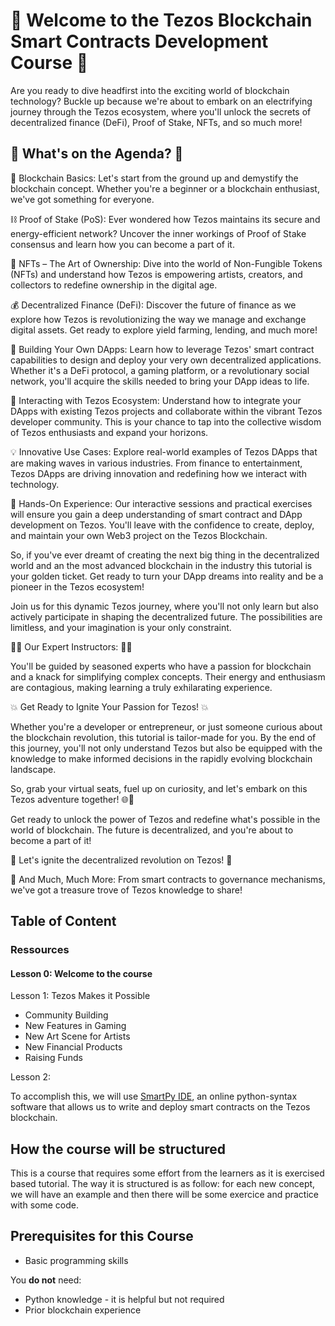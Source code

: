 # 🌟 Welcome to the Tezos Blockchain Smart Contracts Development Course 🚀


Are you ready to dive headfirst into the exciting world of blockchain technology? Buckle up because we're about to embark on an electrifying journey through the Tezos ecosystem, where you'll unlock the secrets of decentralized finance (DeFi), Proof of Stake, NFTs, and so much more!

## 🔗 What's on the Agenda? 🔗

📌 Blockchain Basics: Let's start from the ground up and demystify the blockchain concept. Whether you're a beginner or a blockchain enthusiast, we've got something for everyone.

⛓️ Proof of Stake (PoS): Ever wondered how Tezos maintains its secure and energy-efficient network? Uncover the inner workings of Proof of Stake consensus and learn how you can become a part of it.

🎨 NFTs – The Art of Ownership: Dive into the world of Non-Fungible Tokens (NFTs) and understand how Tezos is empowering artists, creators, and collectors to redefine ownership in the digital age.

💰 Decentralized Finance (DeFi): Discover the future of finance as we explore how Tezos is revolutionizing the way we manage and exchange digital assets. Get ready to explore yield farming, lending, and much more!

📱 Building Your Own DApps: Learn how to leverage Tezos' smart contract capabilities to design and deploy your very own decentralized applications. Whether it's a DeFi protocol, a gaming platform, or a revolutionary social network, you'll acquire the skills needed to bring your DApp ideas to life.

🤝 Interacting with Tezos Ecosystem: Understand how to integrate your DApps with existing Tezos projects and collaborate within the vibrant Tezos developer community. This is your chance to tap into the collective wisdom of Tezos enthusiasts and expand your horizons.

💡 Innovative Use Cases: Explore real-world examples of Tezos DApps that are making waves in various industries. From finance to entertainment, Tezos DApps are driving innovation and redefining how we interact with technology.

🧠 Hands-On Experience: Our interactive sessions and practical exercises will ensure you gain a deep understanding of smart contract and DApp development on Tezos. You'll leave with the confidence to create, deploy, and maintain your own Web3 project on the Tezos Blockchain.

So, if you've ever dreamt of creating the next big thing in the decentralized world and an the most advanced blockchain in the industry this tutorial is your golden ticket. Get ready to turn your DApp dreams into reality and be a pioneer in the Tezos ecosystem!

Join us for this dynamic Tezos journey, where you'll not only learn but also actively participate in shaping the decentralized future. The possibilities are limitless, and your imagination is your only constraint.

👩‍🏫 Our Expert Instructors: 👨‍🏫

You'll be guided by seasoned experts who have a passion for blockchain and a knack for simplifying complex concepts. Their energy and enthusiasm are contagious, making learning a truly exhilarating experience.

💥 Get Ready to Ignite Your Passion for Tezos! 💥

Whether you're a developer or entrepreneur, or just someone curious about the blockchain revolution, this tutorial is tailor-made for you. By the end of this journey, you'll not only understand Tezos but also be equipped with the knowledge to make informed decisions in the rapidly evolving blockchain landscape.

So, grab your virtual seats, fuel up on curiosity, and let's embark on this Tezos adventure together! 🌐🚀

Get ready to unlock the power of Tezos and redefine what's possible in the world of blockchain. The future is decentralized, and you're about to become a part of it!

🚀 Let's ignite the decentralized revolution on Tezos! 🚀

🚀 And Much, Much More: From smart contracts to governance mechanisms, we've got a treasure trove of Tezos knowledge to share!



## Table of Content ##
### Ressources

#### Lesson 0: Welcome to the course

Lesson 1: Tezos Makes it Possible 
  * Community Building
  * New Features in Gaming
  * New Art Scene for Artists
  * New Financial Products
  * Raising Funds
  
Lesson 2: 

To accomplish this, we will use [SmartPy IDE](https://preview.smartpy.io/0.17.0-beta-02/docs/), an online python-syntax software that allows us to write and deploy smart contracts on the Tezos blockchain.

## How the course will be structured

This is a course that requires some effort from the learners as it is exercised based tutorial. The way it is structured is as follow: for each new concept, we will have an example and then there will be some exercice and practice with some code.

## **Prerequisites for this Course**

- Basic programming skills

You **do not** need:

- Python knowledge - it is helpful but not required
- Prior blockchain experience

